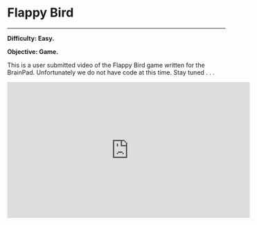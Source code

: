 # Flappy Bird
---
**Difficulty: Easy.**

**Objective: Game.**

This is a user submitted video of the Flappy Bird game written for the BrainPad. Unfortunately we do not have code at this time. Stay tuned . . .

<iframe width="560" height="315" src="https://www.youtube.com/embed/80rx3QUbX9I?rel=0" frameborder="0" allow="autoplay; encrypted-media" allowfullscreen></iframe>
